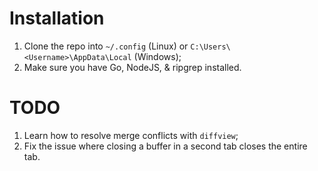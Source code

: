 # Installation

1. Clone the repo into `~/.config` (Linux) or `C:\Users\<Username>\AppData\Local` (Windows);
1. Make sure you have Go, NodeJS, & ripgrep installed.

# TODO

1. Learn how to resolve merge conflicts with `diffview`;
1. Fix the issue where closing a buffer in a second tab closes the entire tab.
